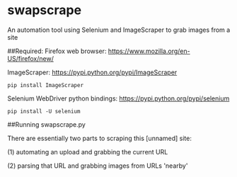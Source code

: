 # swapscrape
An automation tool using Selenium and ImageScraper to grab images from a site

##Required:
  Firefox web browser: https://www.mozilla.org/en-US/firefox/new/
  
  ImageScraper: https://pypi.python.org/pypi/ImageScraper

    pip install ImageScraper

  Selenium WebDriver python bindings: https://pypi.python.org/pypi/selenium

    pip install -U selenium
    

##Running swapscrape.py

There are essentially two parts to scraping this [unnamed] site:

  (1) automating an upload and grabbing the current URL
  
  (2) parsing that URL and grabbing images from URLs 'nearby'



